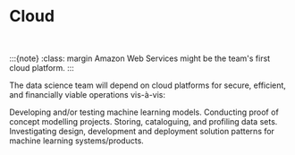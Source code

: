 <br>

# Cloud

<br>

:::{note}
:class: margin
Amazon Web Services might be the team's first cloud platform.
:::

The data science team will depend on cloud platforms for secure, efficient, and
financially viable operations vis-à-vis:

Developing and/or testing machine learning models.
Conducting proof of concept modelling projects.
Storing, cataloguing, and profiling data sets.
Investigating design, development and deployment solution patterns for machine learning systems/products.




<br>
<br>
<br>
<br>

<br>
<br>
<br>
<br>
